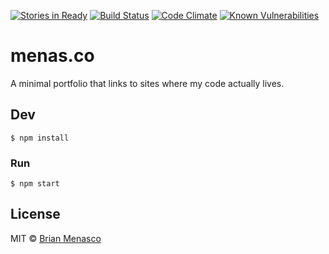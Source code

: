 [![Stories in Ready](https://badge.waffle.io/iammenasco/menas.co.png?label=ready&title=Ready)](https://waffle.io/iammenasco/menas.co)
[![Build Status](https://travis-ci.org/iammenasco/menas.co.svg?branch=master)](https://travis-ci.org/iammenasco/menas.co)
[![Code Climate](https://codeclimate.com/github/iammenasco/menas.co/badges/gpa.svg)](https://codeclimate.com/github/iammenasco/menas.co)
[![Known Vulnerabilities](https://snyk.io/test/github/iammenasco/menas.co/badge.svg)](https://snyk.io/test/github/iammenasco/menas.co)


# menas.co

A minimal portfolio that links to sites where my code actually lives.

## Dev

```
$ npm install
```

### Run

```
$ npm start
```

## License

MIT © [Brian Menasco](https://codepen.io/iammenasco)
